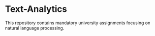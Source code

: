 # Text-Analytics
This repository contains mandatory university assignments focusing on natural language processing.
